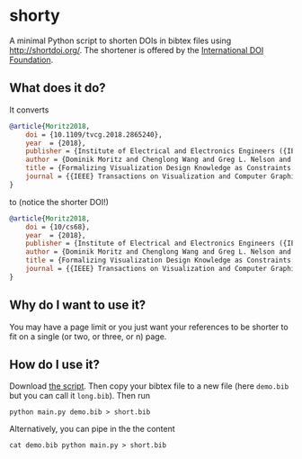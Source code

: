# shorty

A minimal Python script to shorten DOIs in bibtex files using http://shortdoi.org/. The shortener is offered by the [International DOI Foundation](https://www.doi.org/). 

## What does it do?

It converts

```bib
@article{Moritz2018,
    doi = {10.1109/tvcg.2018.2865240},
    year  = {2018},
    publisher = {Institute of Electrical and Electronics Engineers ({IEEE})},
    author = {Dominik Moritz and Chenglong Wang and Greg L. Nelson and Halden Lin and Adam M. Smith and Bill Howe and Jeffrey Heer},
    title = {Formalizing Visualization Design Knowledge as Constraints: Actionable and Extensible Models in Draco},
    journal = {{IEEE} Transactions on Visualization and Computer Graphics}
}
```

to (notice the shorter DOI!)

```bib
@article{Moritz2018,
	doi = {10/cs68},
	year  = {2018},
	publisher = {Institute of Electrical and Electronics Engineers ({IEEE})},
	author = {Dominik Moritz and Chenglong Wang and Greg L. Nelson and Halden Lin and Adam M. Smith and Bill Howe and Jeffrey Heer},
	title = {Formalizing Visualization Design Knowledge as Constraints: Actionable and Extensible Models in Draco},
	journal = {{IEEE} Transactions on Visualization and Computer Graphics}
}
```

## Why do I want to use it?

You may have a page limit or you just want your references to be shorter to fit on a single (or two, or three, or n) page. 

## How do I use it?

Download [the script](main.py). Then copy your bibtex file to a new file (here `demo.bib` but you can call it `long.bib`). Then run

```
python main.py demo.bib > short.bib
```

Alternatively, you can pipe in the the content

```
cat demo.bib python main.py > short.bib
```
